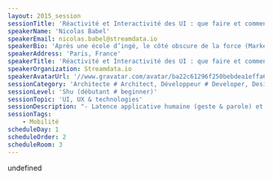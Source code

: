 ```yaml
---
layout: 2015_session
sessionTitle: 'Réactivité et Interactivité des UI : que faire et comment ?'
speakerName: 'Nicolas Babel'
speakerEmail: nicolas.babel@streamdata.io
speakerBio: 'Après une école d’ingé, le côté obscure de la force (Marketing/vente) a été le plus fort mais après de nombreuses année, je redécouvre les joies du code chez streamdata.io ! Nous sommes spécialisés dans les Data Streaming API et j''aurai le plaisir de partager un peu de notre savoir et de notre code.'
speakerAddress: 'Paris, France'
speakerTitle: 'Réactivité et Interactivité des UI : que faire et comment ?'
speakerOrganization: Streamdata.io
speakerAvatarUrl: '//www.gravatar.com/avatar/ba22c61296f250bebdea1effa64f6e55?size=200&default=mm'
sessionCategory: 'Architecte # Architect, Développeur # Developer, Designer'
sessionLevel: 'Shu (débutant # beginner)'
sessionTopic: 'UI, UX & technologies'
sessionDescription: "- Latence applicative humaine (geste & parole) et le fonctionnement de la mémoire\n- Objectif de latence web et impact du temps d’attente sur le revenue et le nombre de pages vues\n- Impact du mobile sur la latence réseau\n- Importance des affichages dynamiques de données, exemples du type de données à afficher dynamiquement\n- Exemples : Google, Netflix, Twitter\n- Comment faire une streaming API (protocole)\n- Comment transformer rapidement une API REST en une streaming API\n- Exemples de codes d’affichage dynamique issue d’une streaming API\n- Petit questionnaire avec affichage temps réel sur les code HTTP construit avec une googlesheet, APISpark, Streamdata et D3.JS"
sessionTags:
    - Mobilité
scheduleDay: 1
scheduleOrder: 2
scheduleRoom: 3
---
```


undefined
